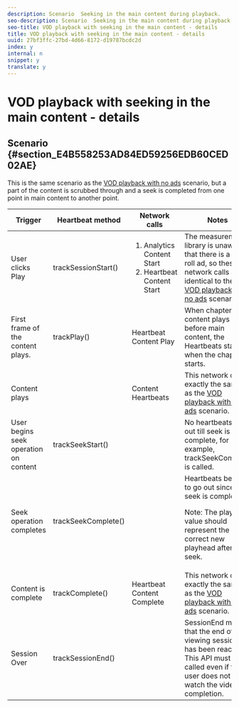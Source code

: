 ```yaml
---
description: Scenario  Seeking in the main content during playback.
seo-description: Scenario  Seeking in the main content during playback.
seo-title: VOD playback with seeking in the main content - details
title: VOD playback with seeking in the main content - details
uuid: 27bf3ffc-27bd-4d66-8172-d19787bcdc2d
index: y
internal: n
snippet: y
translate: y
---
```


# VOD playback with seeking in the main content - details


## Scenario {#section_E4B558253AD84ED59256EDB60CED02AE}


<table id="table_650DCE0B482249FFB01CCE36F2DCF259"> 
 <desc>
  This is the same scenario as the 
  <a href="r_vhl_scenarios_no-interup-comm-details-android.xml#reference_32768A39661F4CDE8350B8FFE803D271" format="dita" scope="local">VOD playback with no ads</a> scenario, but a part of the content is scrubbed through and a seek is completed from one point in main content to another point. 
 </desc> 
 <thead> 
  <tr> 
   <th colname="col1" class="entry">Trigger</th> 
   <th colname="col2" class="entry">Heartbeat method</th> 
   <th colname="col3" class="entry">Network calls</th> 
   <th colname="col4" class="entry">Notes</th> 
  </tr>
 </thead>
 <tbody> 
  <tr> 
   <td colname="col1">User clicks <span class="uicontrol">Play</span> </td> 
   <td colname="col2"><span class="codeph">trackSessionStart()</span> </td> 
   <td colname="col3"> 
    <ol id="ol_94E8B596F0134291AEAF8AEE7BA328FC"> 
     <li id="li_EAC4DBC95F2A427B91B10FB62655C56F"><span class="codeph">Analytics Content Start</span> </li> 
     <li id="li_E9FAF09FFB934BC6880BA9DEABB1D00F"><span class="codeph">Heartbeat Content Start</span> </li> 
    </ol> </td> 
   <td colname="col4">The measurement library is unaware that there is a pre-roll ad, so these network calls are identical to the <a href="r_vhl_scenarios_no-interup-comm-details-android.xml#reference_32768A39661F4CDE8350B8FFE803D271" format="dita" scope="local">VOD playback with no ads</a> scenario. </td> 
  </tr> 
  <tr> 
   <td colname="col1">First frame of the content plays.</td> 
   <td colname="col2"><span class="codeph">trackPlay()</span> </td> 
   <td colname="col3"><span class="codeph">Heartbeat Content Play</span> </td> 
   <td colname="col4">When chapter content plays before main content, the Heartbeats start when the chapter starts.</td> 
  </tr> 
  <tr> 
   <td colname="col1">Content plays</td> 
   <td colname="col2"> </td> 
   <td colname="col3"><span class="codeph">Content Heartbeats</span> </td> 
   <td colname="col4">This network call is exactly the same as the <a href="r_vhl_scenarios_no-interup-comm-details-android.xml#reference_32768A39661F4CDE8350B8FFE803D271" format="dita" scope="local">VOD playback with no ads</a> scenario. </td> 
  </tr> 
  <tr> 
   <td colname="col1">User begins seek operation on content</td> 
   <td colname="col2"><span class="codeph">trackSeekStart()</span> </td> 
   <td colname="col3"> </td> 
   <td colname="col4">No heartbeats go out till seek is complete, for example, <span class="codeph">trackSeekComplete</span> is called. </td> 
  </tr> 
  <tr> 
   <td colname="col1">Seek operation completes</td> 
   <td colname="col2"><span class="codeph">trackSeekComplete()</span> </td> 
   <td colname="col3"> </td> 
   <td colname="col4">Heartbeats begin to go out since seek is complete. <p type="tip">Note: The playhead value should represent the correct new playhead after the seek.</p> </td> 
  </tr> 
  <tr> 
   <td colname="col1">Content is complete</td> 
   <td colname="col2"><span class="codeph">trackComplete()</span> </td> 
   <td colname="col3"><span class="codeph">Heartbeat Content Complete</span> </td> 
   <td colname="col4">This network call is exactly the same as the <a href="r_vhl_scenarios_no-interup-comm-details-android.xml#reference_32768A39661F4CDE8350B8FFE803D271" format="dita" scope="local">VOD playback with no ads</a> scenario. </td> 
  </tr> 
  <tr> 
   <td colname="col1">Session Over</td> 
   <td colname="col2"><span class="codeph">trackSessionEnd()</span> </td> 
   <td colname="col3"> </td> 
   <td colname="col4"><span class="codeph">SessionEnd</span> means that the end of a viewing session has been reached. This API must be called even if the user does not watch the video to completion. </td> 
  </tr> 
 </tbody> 
</table>

